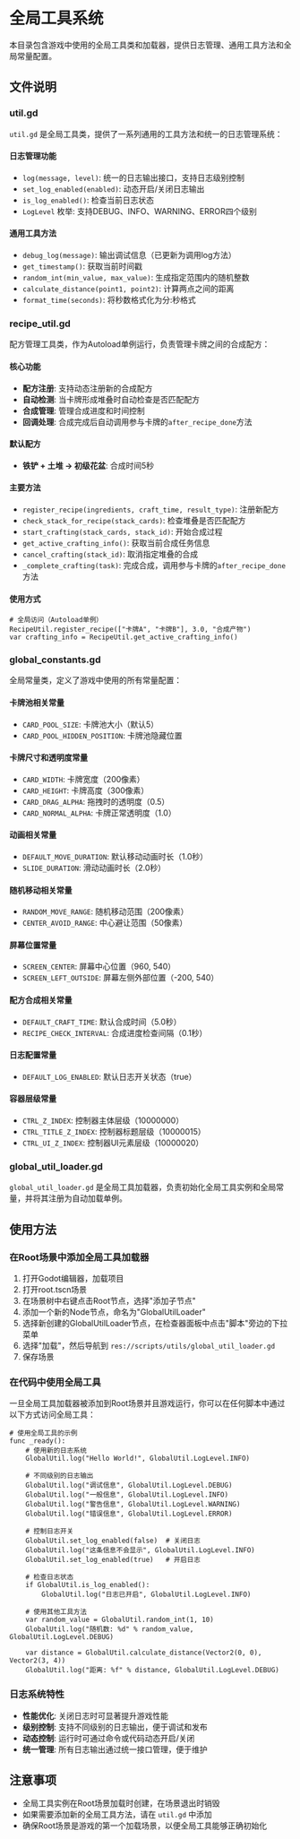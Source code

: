 # 全局工具系统

本目录包含游戏中使用的全局工具类和加载器，提供日志管理、通用工具方法和全局常量配置。

## 文件说明

### util.gd

`util.gd` 是全局工具类，提供了一系列通用的工具方法和统一的日志管理系统：

#### 日志管理功能
- `log(message, level)`: 统一的日志输出接口，支持日志级别控制
- `set_log_enabled(enabled)`: 动态开启/关闭日志输出
- `is_log_enabled()`: 检查当前日志状态
- `LogLevel` 枚举: 支持DEBUG、INFO、WARNING、ERROR四个级别

#### 通用工具方法
- `debug_log(message)`: 输出调试信息（已更新为调用log方法）
- `get_timestamp()`: 获取当前时间戳
- `random_int(min_value, max_value)`: 生成指定范围内的随机整数
- `calculate_distance(point1, point2)`: 计算两点之间的距离
- `format_time(seconds)`: 将秒数格式化为分:秒格式

### recipe_util.gd

配方管理工具类，作为Autoload单例运行，负责管理卡牌之间的合成配方：

#### 核心功能
- **配方注册**: 支持动态注册新的合成配方
- **自动检测**: 当卡牌形成堆叠时自动检查是否匹配配方
- **合成管理**: 管理合成进度和时间控制
- **回调处理**: 合成完成后自动调用参与卡牌的`after_recipe_done`方法

#### 默认配方
- **铁铲 + 土堆 → 初级花盆**: 合成时间5秒

#### 主要方法
- `register_recipe(ingredients, craft_time, result_type)`: 注册新配方
- `check_stack_for_recipe(stack_cards)`: 检查堆叠是否匹配配方
- `start_crafting(stack_cards, stack_id)`: 开始合成过程
- `get_active_crafting_info()`: 获取当前合成任务信息
- `cancel_crafting(stack_id)`: 取消指定堆叠的合成
- `_complete_crafting(task)`: 完成合成，调用参与卡牌的`after_recipe_done`方法

#### 使用方式
```gdscript
# 全局访问（Autoload单例）
RecipeUtil.register_recipe(["卡牌A", "卡牌B"], 3.0, "合成产物")
var crafting_info = RecipeUtil.get_active_crafting_info()
```

### global_constants.gd

全局常量类，定义了游戏中使用的所有常量配置：

#### 卡牌池相关常量
- `CARD_POOL_SIZE`: 卡牌池大小（默认5）
- `CARD_POOL_HIDDEN_POSITION`: 卡牌池隐藏位置

#### 卡牌尺寸和透明度常量
- `CARD_WIDTH`: 卡牌宽度（200像素）
- `CARD_HEIGHT`: 卡牌高度（300像素）
- `CARD_DRAG_ALPHA`: 拖拽时的透明度（0.5）
- `CARD_NORMAL_ALPHA`: 卡牌正常透明度（1.0）

#### 动画相关常量
- `DEFAULT_MOVE_DURATION`: 默认移动动画时长（1.0秒）
- `SLIDE_DURATION`: 滑动动画时长（2.0秒）

#### 随机移动相关常量
- `RANDOM_MOVE_RANGE`: 随机移动范围（200像素）
- `CENTER_AVOID_RANGE`: 中心避让范围（50像素）

#### 屏幕位置常量
- `SCREEN_CENTER`: 屏幕中心位置（960, 540）
- `SCREEN_LEFT_OUTSIDE`: 屏幕左侧外部位置（-200, 540）

#### 配方合成相关常量
- `DEFAULT_CRAFT_TIME`: 默认合成时间（5.0秒）
- `RECIPE_CHECK_INTERVAL`: 合成进度检查间隔（0.1秒）

#### 日志配置常量
- `DEFAULT_LOG_ENABLED`: 默认日志开关状态（true）

#### 容器层级常量
- `CTRL_Z_INDEX`: 控制器主体层级（10000000）
- `CTRL_TITLE_Z_INDEX`: 控制器标题层级（10000015）
- `CTRL_UI_Z_INDEX`: 控制器UI元素层级（10000020）

### global_util_loader.gd

`global_util_loader.gd` 是全局工具加载器，负责初始化全局工具实例和全局常量，并将其注册为自动加载单例。

## 使用方法

### 在Root场景中添加全局工具加载器

1. 打开Godot编辑器，加载项目
2. 打开root.tscn场景
3. 在场景树中右键点击Root节点，选择"添加子节点"
4. 添加一个新的Node节点，命名为"GlobalUtilLoader"
5. 选择新创建的GlobalUtilLoader节点，在检查器面板中点击"脚本"旁边的下拉菜单
6. 选择"加载"，然后导航到 `res://scripts/utils/global_util_loader.gd`
7. 保存场景

### 在代码中使用全局工具

一旦全局工具加载器被添加到Root场景并且游戏运行，你可以在任何脚本中通过以下方式访问全局工具：

```gdscript
# 使用全局工具的示例
func _ready():
    # 使用新的日志系统
    GlobalUtil.log("Hello World!", GlobalUtil.LogLevel.INFO)
    
    # 不同级别的日志输出
    GlobalUtil.log("调试信息", GlobalUtil.LogLevel.DEBUG)
    GlobalUtil.log("一般信息", GlobalUtil.LogLevel.INFO)
    GlobalUtil.log("警告信息", GlobalUtil.LogLevel.WARNING)
    GlobalUtil.log("错误信息", GlobalUtil.LogLevel.ERROR)
    
    # 控制日志开关
    GlobalUtil.set_log_enabled(false)  # 关闭日志
    GlobalUtil.log("这条信息不会显示", GlobalUtil.LogLevel.INFO)
    GlobalUtil.set_log_enabled(true)   # 开启日志
    
    # 检查日志状态
    if GlobalUtil.is_log_enabled():
        GlobalUtil.log("日志已开启", GlobalUtil.LogLevel.INFO)
    
    # 使用其他工具方法
    var random_value = GlobalUtil.random_int(1, 10)
    GlobalUtil.log("随机数: %d" % random_value, GlobalUtil.LogLevel.DEBUG)
    
    var distance = GlobalUtil.calculate_distance(Vector2(0, 0), Vector2(3, 4))
    GlobalUtil.log("距离: %f" % distance, GlobalUtil.LogLevel.DEBUG)
```

### 日志系统特性

- **性能优化**: 关闭日志时可显著提升游戏性能
- **级别控制**: 支持不同级别的日志输出，便于调试和发布
- **动态控制**: 运行时可通过命令或代码动态开启/关闭
- **统一管理**: 所有日志输出通过统一接口管理，便于维护

## 注意事项

- 全局工具实例在Root场景加载时创建，在场景退出时销毁
- 如果需要添加新的全局工具方法，请在 `util.gd` 中添加
- 确保Root场景是游戏的第一个加载场景，以便全局工具能够正确初始化